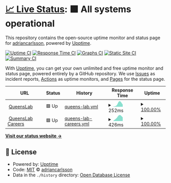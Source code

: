 # [📈 Live Status](https://adriancarlsson.github.io/uptime-adrian): <!--live status--> **🟩 All systems operational**

This repository contains the open-source uptime monitor and status page for [adriancarlsson](https://adriancarlsson.github.io/uptime-adrian), powered by [Upptime](https://github.com/upptime/upptime).

[![Uptime CI](https://github.com/adriancarlsson/uptime-adrian/workflows/Uptime%20CI/badge.svg)](https://github.com/adriancarlsson/uptime-adrian/actions?query=workflow%3A%22Uptime+CI%22)
[![Response Time CI](https://github.com/adriancarlsson/uptime-adrian/workflows/Response%20Time%20CI/badge.svg)](https://github.com/adriancarlsson/uptime-adrian/actions?query=workflow%3A%22Response+Time+CI%22)
[![Graphs CI](https://github.com/adriancarlsson/uptime-adrian/workflows/Graphs%20CI/badge.svg)](https://github.com/adriancarlsson/uptime-adrian/actions?query=workflow%3A%22Graphs+CI%22)
[![Static Site CI](https://github.com/adriancarlsson/uptime-adrian/workflows/Static%20Site%20CI/badge.svg)](https://github.com/adriancarlsson/uptime-adrian/actions?query=workflow%3A%22Static+Site+CI%22)
[![Summary CI](https://github.com/adriancarlsson/uptime-adrian/workflows/Summary%20CI/badge.svg)](https://github.com/adriancarlsson/uptime-adrian/actions?query=workflow%3A%22Summary+CI%22)

With [Upptime](https://upptime.js.org), you can get your own unlimited and free uptime monitor and status page, powered entirely by a GitHub repository. We use [Issues](https://github.com/adriancarlsson/uptime-adrian/issues) as incident reports, [Actions](https://github.com/adriancarlsson/uptime-adrian/actions) as uptime monitors, and [Pages](https://adriancarlsson.github.io/uptime-adrian) for the status page.

<!--start: status pages-->
<!-- This summary is generated by Upptime (https://github.com/upptime/upptime) -->
<!-- Do not edit this manually, your changes will be overwritten -->
<!-- prettier-ignore -->
| URL | Status | History | Response Time | Uptime |
| --- | ------ | ------- | ------------- | ------ |
| <img alt="" src="https://icons.duckduckgo.com/ip3/www.queenslab.co.ico" height="13"> [QueensLab](https://www.queenslab.co) | 🟩 Up | [queens-lab.yml](https://github.com/adriancarlsson/uptime-adrian/commits/HEAD/history/queens-lab.yml) | <details><summary><img alt="Response time graph" src="./graphs/queens-lab/response-time-week.png" height="20"> 252ms</summary><br><a href="https://adriancarlsson.github.io/uptime-adrian/history/queens-lab"><img alt="Response time 252" src="https://img.shields.io/endpoint?url=https%3A%2F%2Fraw.githubusercontent.com%2Fadriancarlsson%2Fuptime-adrian%2FHEAD%2Fapi%2Fqueens-lab%2Fresponse-time.json"></a><br><a href="https://adriancarlsson.github.io/uptime-adrian/history/queens-lab"><img alt="24-hour response time 252" src="https://img.shields.io/endpoint?url=https%3A%2F%2Fraw.githubusercontent.com%2Fadriancarlsson%2Fuptime-adrian%2FHEAD%2Fapi%2Fqueens-lab%2Fresponse-time-day.json"></a><br><a href="https://adriancarlsson.github.io/uptime-adrian/history/queens-lab"><img alt="7-day response time 252" src="https://img.shields.io/endpoint?url=https%3A%2F%2Fraw.githubusercontent.com%2Fadriancarlsson%2Fuptime-adrian%2FHEAD%2Fapi%2Fqueens-lab%2Fresponse-time-week.json"></a><br><a href="https://adriancarlsson.github.io/uptime-adrian/history/queens-lab"><img alt="30-day response time 252" src="https://img.shields.io/endpoint?url=https%3A%2F%2Fraw.githubusercontent.com%2Fadriancarlsson%2Fuptime-adrian%2FHEAD%2Fapi%2Fqueens-lab%2Fresponse-time-month.json"></a><br><a href="https://adriancarlsson.github.io/uptime-adrian/history/queens-lab"><img alt="1-year response time 252" src="https://img.shields.io/endpoint?url=https%3A%2F%2Fraw.githubusercontent.com%2Fadriancarlsson%2Fuptime-adrian%2FHEAD%2Fapi%2Fqueens-lab%2Fresponse-time-year.json"></a></details> | <details><summary><a href="https://adriancarlsson.github.io/uptime-adrian/history/queens-lab">100.00%</a></summary><a href="https://adriancarlsson.github.io/uptime-adrian/history/queens-lab"><img alt="All-time uptime 100.00%" src="https://img.shields.io/endpoint?url=https%3A%2F%2Fraw.githubusercontent.com%2Fadriancarlsson%2Fuptime-adrian%2FHEAD%2Fapi%2Fqueens-lab%2Fuptime.json"></a><br><a href="https://adriancarlsson.github.io/uptime-adrian/history/queens-lab"><img alt="24-hour uptime 100.00%" src="https://img.shields.io/endpoint?url=https%3A%2F%2Fraw.githubusercontent.com%2Fadriancarlsson%2Fuptime-adrian%2FHEAD%2Fapi%2Fqueens-lab%2Fuptime-day.json"></a><br><a href="https://adriancarlsson.github.io/uptime-adrian/history/queens-lab"><img alt="7-day uptime 100.00%" src="https://img.shields.io/endpoint?url=https%3A%2F%2Fraw.githubusercontent.com%2Fadriancarlsson%2Fuptime-adrian%2FHEAD%2Fapi%2Fqueens-lab%2Fuptime-week.json"></a><br><a href="https://adriancarlsson.github.io/uptime-adrian/history/queens-lab"><img alt="30-day uptime 100.00%" src="https://img.shields.io/endpoint?url=https%3A%2F%2Fraw.githubusercontent.com%2Fadriancarlsson%2Fuptime-adrian%2FHEAD%2Fapi%2Fqueens-lab%2Fuptime-month.json"></a><br><a href="https://adriancarlsson.github.io/uptime-adrian/history/queens-lab"><img alt="1-year uptime 100.00%" src="https://img.shields.io/endpoint?url=https%3A%2F%2Fraw.githubusercontent.com%2Fadriancarlsson%2Fuptime-adrian%2FHEAD%2Fapi%2Fqueens-lab%2Fuptime-year.json"></a></details>
| <img alt="" src="https://icons.duckduckgo.com/ip3/join.queenslab.se.ico" height="13"> [QueensLab Careers](https://join.queenslab.se) | 🟩 Up | [queens-lab-careers.yml](https://github.com/adriancarlsson/uptime-adrian/commits/HEAD/history/queens-lab-careers.yml) | <details><summary><img alt="Response time graph" src="./graphs/queens-lab-careers/response-time-week.png" height="20"> 426ms</summary><br><a href="https://adriancarlsson.github.io/uptime-adrian/history/queens-lab-careers"><img alt="Response time 426" src="https://img.shields.io/endpoint?url=https%3A%2F%2Fraw.githubusercontent.com%2Fadriancarlsson%2Fuptime-adrian%2FHEAD%2Fapi%2Fqueens-lab-careers%2Fresponse-time.json"></a><br><a href="https://adriancarlsson.github.io/uptime-adrian/history/queens-lab-careers"><img alt="24-hour response time 426" src="https://img.shields.io/endpoint?url=https%3A%2F%2Fraw.githubusercontent.com%2Fadriancarlsson%2Fuptime-adrian%2FHEAD%2Fapi%2Fqueens-lab-careers%2Fresponse-time-day.json"></a><br><a href="https://adriancarlsson.github.io/uptime-adrian/history/queens-lab-careers"><img alt="7-day response time 426" src="https://img.shields.io/endpoint?url=https%3A%2F%2Fraw.githubusercontent.com%2Fadriancarlsson%2Fuptime-adrian%2FHEAD%2Fapi%2Fqueens-lab-careers%2Fresponse-time-week.json"></a><br><a href="https://adriancarlsson.github.io/uptime-adrian/history/queens-lab-careers"><img alt="30-day response time 426" src="https://img.shields.io/endpoint?url=https%3A%2F%2Fraw.githubusercontent.com%2Fadriancarlsson%2Fuptime-adrian%2FHEAD%2Fapi%2Fqueens-lab-careers%2Fresponse-time-month.json"></a><br><a href="https://adriancarlsson.github.io/uptime-adrian/history/queens-lab-careers"><img alt="1-year response time 426" src="https://img.shields.io/endpoint?url=https%3A%2F%2Fraw.githubusercontent.com%2Fadriancarlsson%2Fuptime-adrian%2FHEAD%2Fapi%2Fqueens-lab-careers%2Fresponse-time-year.json"></a></details> | <details><summary><a href="https://adriancarlsson.github.io/uptime-adrian/history/queens-lab-careers">100.00%</a></summary><a href="https://adriancarlsson.github.io/uptime-adrian/history/queens-lab-careers"><img alt="All-time uptime 100.00%" src="https://img.shields.io/endpoint?url=https%3A%2F%2Fraw.githubusercontent.com%2Fadriancarlsson%2Fuptime-adrian%2FHEAD%2Fapi%2Fqueens-lab-careers%2Fuptime.json"></a><br><a href="https://adriancarlsson.github.io/uptime-adrian/history/queens-lab-careers"><img alt="24-hour uptime 100.00%" src="https://img.shields.io/endpoint?url=https%3A%2F%2Fraw.githubusercontent.com%2Fadriancarlsson%2Fuptime-adrian%2FHEAD%2Fapi%2Fqueens-lab-careers%2Fuptime-day.json"></a><br><a href="https://adriancarlsson.github.io/uptime-adrian/history/queens-lab-careers"><img alt="7-day uptime 100.00%" src="https://img.shields.io/endpoint?url=https%3A%2F%2Fraw.githubusercontent.com%2Fadriancarlsson%2Fuptime-adrian%2FHEAD%2Fapi%2Fqueens-lab-careers%2Fuptime-week.json"></a><br><a href="https://adriancarlsson.github.io/uptime-adrian/history/queens-lab-careers"><img alt="30-day uptime 100.00%" src="https://img.shields.io/endpoint?url=https%3A%2F%2Fraw.githubusercontent.com%2Fadriancarlsson%2Fuptime-adrian%2FHEAD%2Fapi%2Fqueens-lab-careers%2Fuptime-month.json"></a><br><a href="https://adriancarlsson.github.io/uptime-adrian/history/queens-lab-careers"><img alt="1-year uptime 100.00%" src="https://img.shields.io/endpoint?url=https%3A%2F%2Fraw.githubusercontent.com%2Fadriancarlsson%2Fuptime-adrian%2FHEAD%2Fapi%2Fqueens-lab-careers%2Fuptime-year.json"></a></details>

<!--end: status pages-->

[**Visit our status website →**](https://adriancarlsson.github.io/uptime-adrian)

## 📄 License

- Powered by: [Upptime](https://github.com/upptime/upptime)
- Code: [MIT](./LICENSE) © [adriancarlsson](https://adriancarlsson.github.io/uptime-adrian)
- Data in the `./history` directory: [Open Database License](https://opendatacommons.org/licenses/odbl/1-0/)
